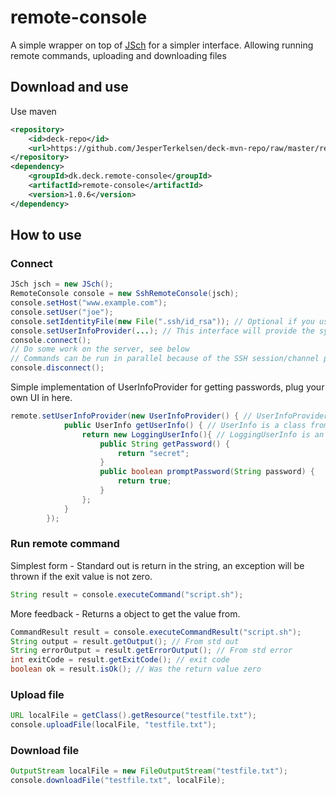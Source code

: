 # remote-console

A simple wrapper on top of [JSch](http://www.jcraft.com/jsch/) for a simpler interface. 
Allowing running remote commands, uploading and downloading files
## Download and use
Use maven
```xml
<repository>
    <id>deck-repo</id>
    <url>https://github.com/JesperTerkelsen/deck-mvn-repo/raw/master/releases</url>
</repository>
<dependency>
    <groupId>dk.deck.remote-console</groupId>
    <artifactId>remote-console</artifactId>
    <version>1.0.6</version>
</dependency>
```

## How to use
### Connect

```java
JSch jsch = new JSch();
RemoteConsole console = new SshRemoteConsole(jsch);
console.setHost("www.example.com");
console.setUser("joe");
console.setIdentityFile(new File(".ssh/id_rsa")); // Optional if you use ssh keys
console.setUserInfoProvider(...); // This interface will provide the system with passwords/passphrases, see below
console.connect();
// Do some work on the server, see below
// Commands can be run in parallel because of the SSH session/channel protocol.  
console.disconnect();
```

Simple implementation of UserInfoProvider for getting passwords, plug your own UI in here.
```java
remote.setUserInfoProvider(new UserInfoProvider() { // UserInfoProvider is a interface used by RemoteConsole
            public UserInfo getUserInfo() { // UserInfo is a class from the JSch API 
                return new LoggingUserInfo(){ // LoggingUserInfo is an implementation that just logs the requests given.
                    public String getPassword() {
                        return "secret";
                    }
                    public boolean promptPassword(String password) {
                        return true;
                    }
                };
            }
        });
```
### Run remote command 
Simplest form - Standard out is return in the string, an exception will be thrown if the exit value is not zero.
```java
String result = console.executeCommand("script.sh");
```
More feedback - Returns a object to get the value from.
```java
CommandResult result = console.executeCommandResult("script.sh");
String output = result.getOutput(); // From std out
String errorOutput = result.getErrorOutput(); // From std error
int exitCode = result.getExitCode(); // exit code
boolean ok = result.isOk(); // Was the return value zero
```
### Upload file
```java
URL localFile = getClass().getResource("testfile.txt");
console.uploadFile(localFile, "testfile.txt");
```
### Download file
```java
OutputStream localFile = new FileOutputStream("testfile.txt");
console.downloadFile("testfile.txt", localFile);
```